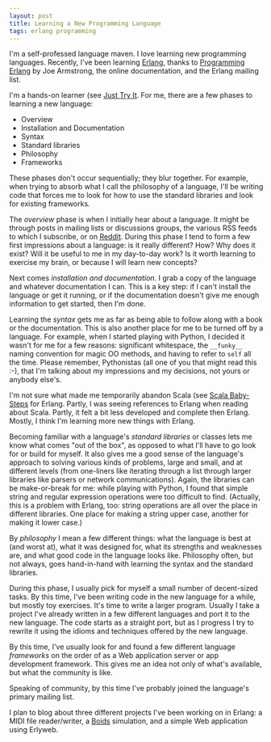 ```yaml
---
layout: post
title: Learning a New Programming Language
tags: erlang programming
---
```


I'm a self-professed language maven. I love learning new programming
languages. Recently, I've been learning [Erlang](http://www.erlang.org/),
thanks to [Programming Erlang](http://books.pragprog.com/titles/jaerlang/)
by Joe Armstrong, the online documentation, and the Erlang mailing list.

I'm a hands-on learner (see
[Just Try It](../../../2006/12/05/just-try-it.html]). For me, there are a
few phases to learning a new language:

- Overview
- Installation and Documentation
- Syntax
- Standard libraries
- Philosophy
- Frameworks

These phases don't occur sequentially; they blur together. For example, when
trying to absorb what I call the philosophy of a language, I'll be writing
code that forces me to look for how to use the standard libraries and look
for existing frameworks.

The _overview_ phase is when I initially hear about a language. It might be
through posts in mailing lists or discussions groups, the various RSS feeds
to which I subscribe, or on [Reddit](http://reddit.com/). During this phase
I tend to form a few first impressions about a language: is it really
different? How? Why does it exist? Will it be useful to me in my day-to-day
work? Is it worth learning to exercise my brain, or because I will learn new
concepts?

Next comes _installation and documentation_. I grab a copy of the language
and whatever documentation I can. This is a key step: if I can't install the
language or get it running, or if the documentation doesn't give me enough
information to get started, then I'm done.

Learning the _syntax_ gets me as far as being able to follow along with a
book or the documentation. This is also another place for me to be turned
off by a language. For example, when I started playing with Python, I
decided it wasn't for me for a few reasons: significant whitespace, the
`__funky__` naming convention for magic OO methods, and having to refer to
`self` all the time. Please remember, Pythonistas (all one of you that might
read this :-), that I'm talking about my impressions and my decisions, not
yours or anybody else's.

I'm not sure what made me temporarily abandon Scala (see
[Scala Baby-Steps](../../../2007/01/09/scala-baby-steps.html]) for Erlang.
Partly, I was seeing references to Erlang when reading about Scala. Partly,
it felt a bit less developed and complete then Erlang. Mostly, I think I'm
learning more new things with Erlang.

Becoming familiar with a language's _standard libraries_ or classes lets me
know what comes "out of the box", as opposed to what I'll have to go look
for or build for myself. It also gives me a good sense of the language's
approach to solving various kinds of problems, large and small, and at
different levels (from one-liners like iterating through a list through
larger libraries like parsers or network communications). Again, the
libraries can be make-or-break for me: while playing with Python, I found
that simple string and regular expression operations were too difficult to
find. (Actually, this is a problem with Erlang, too: string operations are
all over the place in different libraries. One place for making a string
upper case, another for making it lower case.)

By _philosophy_ I mean a few different things: what the language is best at
(and worst at), what it was designed for, what its strengths and weaknesses
are, and what good code in the language looks like. Philosophy often, but
not always, goes hand-in-hand with learning the syntax and the standard
libraries.

During this phase, I usually pick for myself a small number of decent-sized
tasks. By this time, I've been writing code in the new language for a while,
but mostly toy exercises. It's time to write a larger program. Usually I
take a project I've already written in a few different languages and port it
to the new language. The code starts as a straight port, but as I progress I
try to rewrite it using the idioms and techniques offered by the new
language.

By this time, I've usually look for and found a few different language
_frameworks_ on the order of as a Web application server or app development
framework. This gives me an idea not only of what's available, but what the
community is like.

Speaking of community, by this time I've probably joined the language's
primary mailing list.

I plan to blog about three different projects I've been working on in
Erlang: a MIDI file reader/writer, a
[Boids](http://en.wikipedia.org/wiki/Boids) simulation, and a simple Web
application using Erlyweb.
